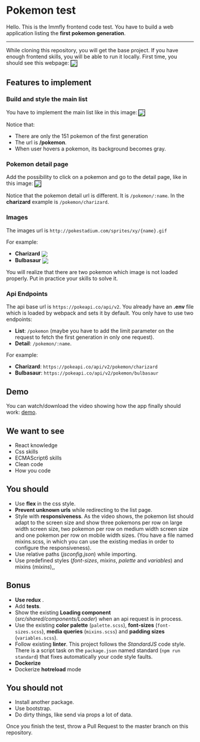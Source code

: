 
# Pokemon test

Hello. This is the Immfly frontend code test. You have to build a web application listing the **first pokemon generation**.
<hr>
While cloning this repository, you will get the base project. If you have enough frontend skills, you will be able to run it locally. First time, you should see this webpage:

<img align="center" src="https://imgur.com/fhZVAkg.png" style="border: 1px solid black" />

## Features to implement


### Build and style the main list
You have to implement the main list like in this image:
<img align="center" src="https://imgur.com/HNu1wmq.png" style="border: 1px solid black" />

Notice that:
*  There are only the 151 pokemon of the first generation
*  The url is **/pokemon**.
*  When user hovers a pokemon, its background becomes gray.


### Pokemon detail page
Add the possibility to click on a pokemon and go to the detail page, like in this image:
<img align="center" src="https://imgur.com/1Mbh6mK.png" style="border: 1px solid black" />

Notice that the pokemon detail url is different. It is ``/pokemon/:name``. In the **charizard** example is ``/pokemon/charizard``.


### Images

The images url is ``http://pokestadium.com/sprites/xy/{name}.gif``

For example:
* **Charizard** <img align="center" src="http://pokestadium.com/sprites/xy/charizard.gif"/>
* **Bulbasaur** <img align="center" src="http://pokestadium.com/sprites/xy/bulbasaur.gif" />

You will realize that there are two pokemon which image is not loaded properly. Put in practice your skills to solve it.



### Api Endpoints
The api base url is ``https://pokeapi.co/api/v2``. You already have an **.env** file which is loaded by webpack and sets it by default. You only have to use two endpoints:
* **List**: ``/pokemon`` (maybe you have to add the limit parameter on the request to fetch the first generation in only one request).
* **Detail**: ``/pokemon/:name``.

For example:
* **Charizard**: ``https://pokeapi.co/api/v2/pokemon/charizard`` 
* **Bulbasaur**: ``https://pokeapi.co/api/v2/pokemon/bulbasaur`` 

## Demo
You can watch/download the video showing how the app finally should work: <a href="https://mega.nz/#!2JNVlIzb!kmmubCQEUQV0RgZ9dExTC64P_9eDNBPE8zgNNS-b0do" target="_blank">demo</a>.

## We want to see
- React knowledge
- Css skills
- ECMAScript6 skills
- Clean code
- How you code

## You should
- Use **flex** in the css style.
- **Prevent unknown urls** while redirecting to the list page.
- Style with **responsiveness**. As the video shows, the pokemon list should adapt to the screen size and show three pokemons per row on large width screen size, two pokemon per row on medium width screen size and one pokemon per row on mobile width sizes. (You have a file named mixins.scss, in which you can use the existing medias in order to configure the responsiveness).
- Use relative paths (*jsconfig.json*) while importing.
- Use predefined styles (*font-sizes*, *mixins*, *palette* and *variables*) and mixins (*mixins*),,


## Bonus
- **Use redux** .
- Add **tests**.
- Show the existing **Loading component** (*src/shared/components/Loader*) when an api request is in process.
- Use the existing **color palette** (``palette.scss``), **font-sizes** (``font-sizes.scss``), **media queries** (``mixins.scss``) and **padding sizes** (``variables.scss``).
- Follow existing **linter**. This project follows the *StandardJS* code style. There is a script task on the ``package.json`` named standard (``npm run standard``) that fixes automatically your code style faults.
- **Dockerize**
- Dockerize **hotreload** mode

## You should not
- Install another package.
- Use bootstrap.
- Do dirty things, like send via props a lot of data.


Once you finish the test, throw a Pull Request to the master branch on this repository.
